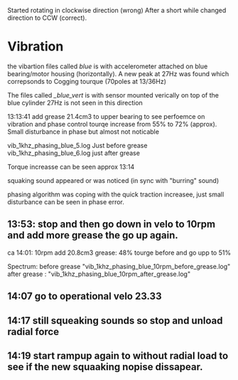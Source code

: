 Started rotating in clockwise direction (wrong)
After a short while changed direction to CCW (correct).

# Vibration

the vibartion files called *_blue_* is with accelerometer attached on blue bearing/motor housing (horizontally).
A new peak at 27Hz was found which correpsonds to Cogging tourque (70poles at 13/36Hz)

The files called *_blue_vert* is with sensor mounted verically on top of the blue cylinder
27Hz is not seen in this direction


13:13:41 add grease 21.4cm3 to upper bearing to see perfoemce on vibration and phase control
tourqe increase from 55% to 72% (approx). Small disturbance in phase but almost not noticable

vib_1khz_phasing_blue_5.log Just before grease
vib_1khz_phasing_blue_6.log just after grease

Torque increasse can be seen approx 13:14

squaking sound appeared or was noticed (in sync with "burring" sound)

phasing algorithm was coping with the quick traction increasee, just small disturbance can be seen in phase error.

## 13:53: stop and then go down in velo to 10rpm and add more grease the go up again.

ca 14:01: 10rpm add 20.8cm3 grease: 48% tourge before and go upp to 51%

Spectrum:
before grease  "vib_1khz_phasing_blue_10rpm_before_grease.log"
after grease : "vib_1khz_phasing_blue_10rpm_after_grease.log"

## 14:07 go to operational velo 23.33

## 14:17 still squeaking sounds so stop and unload radial force

## 14:19 start rampup again to without radial load to see if the new squaaking nopise dissapear.




